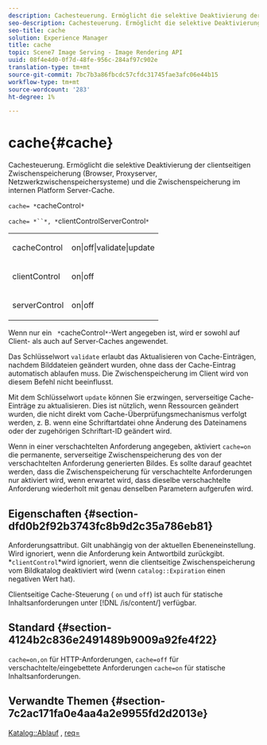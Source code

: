```yaml
---
description: Cachesteuerung. Ermöglicht die selektive Deaktivierung der clientseitigen Zwischenspeicherung (Browser, Proxyserver, Netzwerkzwischenspeichersysteme) und die Zwischenspeicherung im internen Platform Server-Cache.
seo-description: Cachesteuerung. Ermöglicht die selektive Deaktivierung der clientseitigen Zwischenspeicherung (Browser, Proxyserver, Netzwerkzwischenspeichersysteme) und die Zwischenspeicherung im internen Platform Server-Cache.
seo-title: cache
solution: Experience Manager
title: cache
topic: Scene7 Image Serving - Image Rendering API
uuid: 08f4e4d0-0f7d-48fe-956c-284af97c902e
translation-type: tm+mt
source-git-commit: 7bc7b3a86fbcdc57cfdc31745fae3afc06e44b15
workflow-type: tm+mt
source-wordcount: '283'
ht-degree: 1%

---
```



# cache{#cache}

Cachesteuerung. Ermöglicht die selektive Deaktivierung der clientseitigen Zwischenspeicherung (Browser, Proxyserver, Netzwerkzwischenspeichersysteme) und die Zwischenspeicherung im internen Platform Server-Cache.

`cache= *`cacheControl`*`

`cache= *``*, *`clientControlServerControl`*`

<table id="simpletable_70ACECAEA02F400C83B598FA13F1D00B"> 
 <tr class="strow"> 
  <td class="stentry"> <p><span class="codeph"> <span class="varname"> cacheControl</span></span> </p> </td> 
  <td class="stentry"> <p><span class="codeph"> on|off|validate|update</span> </p> </td> 
 </tr> 
 <tr class="strow"> 
  <td class="stentry"> <p><span class="codeph"> <span class="varname"> clientControl</span></span> </p></td> 
  <td class="stentry"> <p><span class="codeph"> on|off</span> </p></td> 
 </tr> 
 <tr class="strow"> 
  <td class="stentry"> <p><span class="codeph"> <span class="varname"> serverControl</span></span> </p></td> 
  <td class="stentry"> <p><span class="codeph"> on|off</span> </p></td> 
 </tr> 
</table>

Wenn nur ein ` *`cacheControl`*`-Wert angegeben ist, wird er sowohl auf Client- als auch auf Server-Caches angewendet.

Das Schlüsselwort `validate` erlaubt das Aktualisieren von Cache-Einträgen, nachdem Bilddateien geändert wurden, ohne dass der Cache-Eintrag automatisch ablaufen muss. Die Zwischenspeicherung im Client wird von diesem Befehl nicht beeinflusst.

Mit dem Schlüsselwort `update` können Sie erzwingen, serverseitige Cache-Einträge zu aktualisieren. Dies ist nützlich, wenn Ressourcen geändert wurden, die nicht direkt vom Cache-Überprüfungsmechanismus verfolgt werden, z. B. wenn eine Schriftartdatei ohne Änderung des Dateinamens oder der zugehörigen Schriftart-ID geändert wird.

Wenn in einer verschachtelten Anforderung angegeben, aktiviert `cache=on` die permanente, serverseitige Zwischenspeicherung des von der verschachtelten Anforderung generierten Bildes. Es sollte darauf geachtet werden, dass die Zwischenspeicherung für verschachtelte Anforderungen nur aktiviert wird, wenn erwartet wird, dass dieselbe verschachtelte Anforderung wiederholt mit genau denselben Parametern aufgerufen wird.

## Eigenschaften {#section-dfd0b2f92b3743fc8b9d2c35a786eb81}

Anforderungsattribut. Gilt unabhängig von der aktuellen Ebeneneinstellung. Wird ignoriert, wenn die Anforderung kein Antwortbild zurückgibt. *`clientControl`*wird ignoriert, wenn die clientseitige Zwischenspeicherung vom Bildkatalog deaktiviert wird (wenn `catalog::Expiration` einen negativen Wert hat).

Clientseitige Cache-Steuerung ( `on` und `off`) ist auch für statische Inhaltsanforderungen unter [!DNL /is/content/] verfügbar.

## Standard {#section-4124b2c836e2491489b9009a92fe4f22}

`cache=on,on` für HTTP-Anforderungen,  `cache=off` für verschachtelte/eingebettete Anforderungen  `cache=on` für statische Inhaltsanforderungen.

## Verwandte Themen {#section-7c2ac171fa0e4aa4a2e9955fd2d2013e}

[Katalog::Ablauf](../../../../../is-api/image-catalog/image-serving-api-ref/c-image-catalog-reference/c-image-svg-data-reference/c-image-data-reference/r-expiration-cat.md#reference-a7afd668ecbb4d2da65d86259aa6a28a) ,  [req=](../../../../../is-api/http-ref/image-serving-api-ref/c-http-protocol-reference/c-command-reference/r-req/r-req.md#reference-907cdb4a97034db7ad94695f25552e76)
